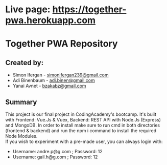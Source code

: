 <h1>Live page: <a href="https://together-pwa.herokuapp.com">https://together-pwa.herokuapp.com</a></h1>

<h1>Together PWA Repository</h1>

<h2>Created by:</h2>
<ul>
  <li>Simon Ifergan - <a href="mailto:simonifergan239@gmail.com">simonifergan239@gmail.com</a></li>
  <li>Adi Binenbaum - <a href="mailto:adi.binen@gmail.com">adi.binen@gmail.com</a></li>
  <li>Yanai Avnet - <a href="mailto:bzakabz@gmail.com">bzakabz@gmail.com</a></li>
</ul>

<h2>Summary</h2>
<p>
  This project is our final project in CodingAcademy's bootcamp. It's built with Frontend: Vue.Js & Vuex, Backend: REST API with Node.Js (Express) and MongoDB. In order to install make sure to run cmd in both directories (frontend & backend) and run the npm i command to install the required Node Modules.<br>
If you wish to experiment with a pre-made user, you can always login with: 
  <ul>
    <li>Username: andre.p@g.com ; Password: 12</li>
    <li>Username: gail.h@g.com ; Password: 12</li>
  </ul>
</p>
